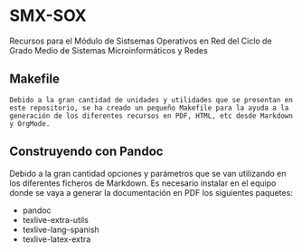 # SMX-SOX

Recursos para el Módulo de Sistsemas Operativos en Red del Ciclo de Grado Medio de Sistemas Microinformáticos y Redes

## Makefile

	Debido a la gran cantidad de unidades y utilidades que se presentan en este repositorio, se ha creado un pequeño Makefile para la ayuda a la generación de los diferentes recursos en PDF, HTML, etc desde Markdown y OrgMode.

## Construyendo con Pandoc

Debido a la gran cantidad opciones y parámetros que se van utilizando en los diferentes ficheros de Markdown. Es necesario instalar en el equipo donde se vaya a generar la documentación en PDF los siguientes paquetes:

* pandoc
* texlive-extra-utils
* texlive-lang-spanish 
* texlive-latex-extra


